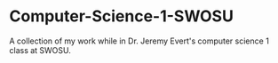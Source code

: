 # Computer-Science-1-SWOSU
A collection of my work while in Dr. Jeremy Evert's computer science 1 class at SWOSU.
